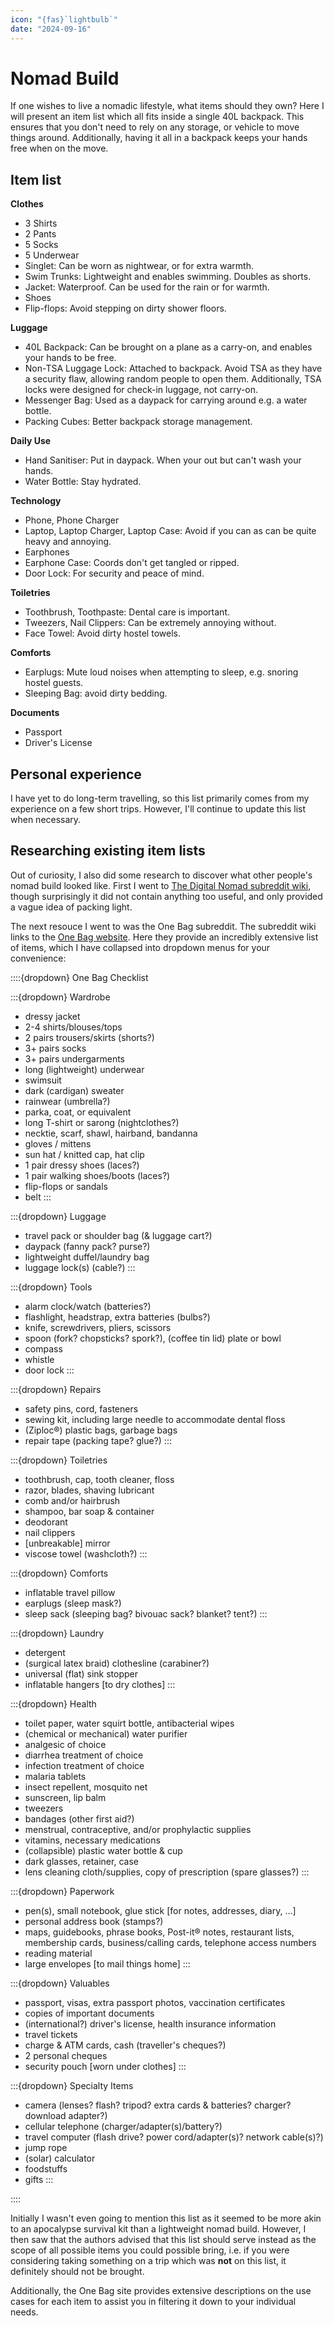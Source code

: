 ```yaml
---
icon: "{fas}`lightbulb`"
date: "2024-09-16"
---
```


# Nomad Build

If one wishes to live a nomadic lifestyle, what items should they own? Here I will present an item list which all fits inside a single 40L backpack. This ensures that you don't need to rely on any storage, or vehicle to move things around. Additionally, having it all in a backpack keeps your hands free when on the move.

## Item list

**Clothes**
- 3 Shirts
- 2 Pants
- 5 Socks
- 5 Underwear
- Singlet: Can be worn as nightwear, or for extra warmth.
- Swim Trunks: Lightweight and enables swimming. Doubles as shorts.
- Jacket: Waterproof. Can be used for the rain or for warmth.
- Shoes
- Flip-flops: Avoid stepping on dirty shower floors.

**Luggage**
- 40L Backpack: Can be brought on a plane as a carry-on, and enables your hands to be free.
- Non-TSA Luggage Lock: Attached to backpack. Avoid TSA as they have a security flaw, allowing random people to open them. Additionally, TSA locks were designed for check-in luggage, not carry-on.
- Messenger Bag: Used as a daypack for carrying around e.g. a water bottle.
- Packing Cubes: Better backpack storage management.

**Daily Use**
- Hand Sanitiser: Put in daypack. When your out but can't wash your hands.
- Water Bottle: Stay hydrated.

**Technology**
- Phone, Phone Charger
- Laptop, Laptop Charger, Laptop Case: Avoid if you can as can be quite heavy and annoying.
- Earphones
- Earphone Case: Coords don't get tangled or ripped.
- Door Lock: For security and peace of mind.

**Toiletries**
- Toothbrush, Toothpaste: Dental care is important.
- Tweezers, Nail Clippers: Can be extremely annoying without.
- Face Towel: Avoid dirty hostel towels.

**Comforts**
- Earplugs: Mute loud noises when attempting to sleep, e.g. snoring hostel guests.
- Sleeping Bag: avoid dirty bedding.

**Documents**
- Passport
- Driver's License

## Personal experience

I have yet to do long-term travelling, so this list primarily comes from my experience on a few short trips. However, I'll continue to update this list when necessary.

## Researching existing item lists

Out of curiosity, I also did some research to discover what other people's nomad build looked like. First I went to [The Digital Nomad subreddit wiki](https://www.reddit.com/r/digitalnomad/wiki/quick_start/#wiki_what_to_bring), though surprisingly it did not contain anything too useful, and only provided a vague idea of packing light.

The next resouce I went to was the One Bag subreddit. The subreddit wiki links to the [One Bag website](https://www.onebag.com/). Here they provide an incredibly extensive list of items, which I have collapsed into dropdown menus for your convenience:

::::{dropdown} One Bag Checklist

:::{dropdown} Wardrobe
- dressy jacket
- 2-4 shirts/blouses/tops
- 2 pairs trousers/skirts (shorts?)
- 3+ pairs socks
- 3+ pairs undergarments
- long (lightweight) underwear
- swimsuit
- dark (cardigan) sweater
- rainwear (umbrella?)
- parka, coat, or equivalent
- long T-shirt or sarong (nightclothes?)
- necktie, scarf, shawl, hairband, bandanna
- gloves / mittens
- sun hat / knitted cap, hat clip
- 1 pair dressy shoes (laces?)
- 1 pair walking shoes/boots (laces?)
- flip-flops or sandals
- belt
:::

:::{dropdown} Luggage
- travel pack or shoulder bag (& luggage cart?)
- daypack (fanny pack? purse?)
- lightweight duffel/laundry bag
- luggage lock(s) (cable?)
:::

:::{dropdown} Tools
- alarm clock/watch (batteries?)
- flashlight, headstrap, extra batteries (bulbs?)
- knife, screwdrivers, pliers, scissors
- spoon (fork? chopsticks? spork?), (coffee tin lid) plate or bowl
- compass
- whistle
- door lock
:::

:::{dropdown} Repairs
- safety pins, cord, fasteners
- sewing kit, including large needle to accommodate dental floss
- (Ziploc®) plastic bags, garbage bags
- repair tape (packing tape? glue?)
:::

:::{dropdown} Toiletries
- toothbrush, cap, tooth cleaner, floss
- razor, blades, shaving lubricant
- comb and/or hairbrush
- shampoo, bar soap & container
- deodorant
- nail clippers
- [unbreakable] mirror
- viscose towel (washcloth?)
:::

:::{dropdown} Comforts
- inflatable travel pillow
- earplugs (sleep mask?)
- sleep sack (sleeping bag? bivouac sack? blanket? tent?)
:::

:::{dropdown} Laundry
- detergent
- (surgical latex braid) clothesline (carabiner?)
- universal (flat) sink stopper
- inflatable hangers [to dry clothes]
:::

:::{dropdown} Health
- toilet paper, water squirt bottle, antibacterial wipes
- (chemical or mechanical) water purifier
- analgesic of choice
- diarrhea treatment of choice
- infection treatment of choice
- malaria tablets
- insect repellent, mosquito net
- sunscreen, lip balm
- tweezers
- bandages (other first aid?)
- menstrual, contraceptive, and/or prophylactic supplies
- vitamins, necessary medications
- (collapsible) plastic water bottle & cup
- dark glasses, retainer, case
- lens cleaning cloth/supplies, copy of prescription (spare glasses?)
:::

:::{dropdown} Paperwork
- pen(s), small notebook, glue stick [for notes, addresses, diary, …]
- personal address book (stamps?)
- maps, guidebooks, phrase books, Post-it® notes, restaurant lists, membership cards, business/calling cards, telephone access numbers
- reading material
- large envelopes [to mail things home]
:::

:::{dropdown} Valuables
- passport, visas, extra passport photos, vaccination certificates
- copies of important documents
- (international?) driver's license, health insurance information
- travel tickets
- charge & ATM cards, cash (traveller's cheques?)
- 2 personal cheques
- security pouch [worn under clothes]
:::

:::{dropdown} Specialty Items
- camera (lenses? flash? tripod? extra cards & batteries? charger? download adapter?)
- cellular telephone (charger/adapter(s)/battery?)
- travel computer (flash drive? power cord/adapter(s)? network cable(s)?)
- jump rope
- (solar) calculator
- foodstuffs
- gifts
:::

::::

Initially I wasn't even going to mention this list as it seemed to be more akin to an apocalypse survival kit than a lightweight nomad build. However, I then saw that the authors advised that this list should serve instead as the scope of all possible items you could possible bring, i.e. if you were considering taking something on a trip which was **not** on this list, it definitely should not be brought.

Additionally, the One Bag site provides extensive descriptions on the use cases for each item to assist you in filtering it down to your individual needs.
